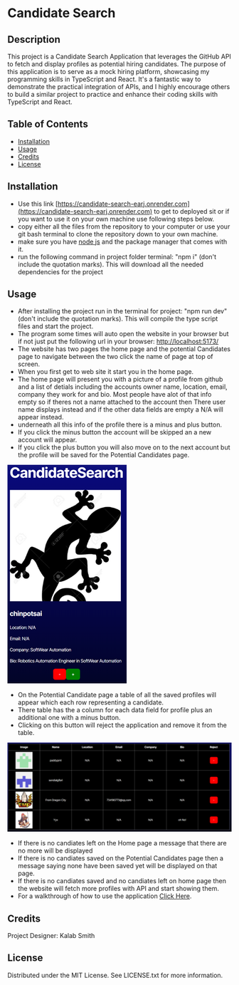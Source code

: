 # Candidate Search

## Description

This project is a Candidate Search Application that leverages the GitHub API to fetch and display profiles as potential hiring candidates. The purpose of this application is to serve as a mock hiring platform, showcasing my programming skills in TypeScript and React. It's a fantastic way to demonstrate the practical integration of APIs, and I highly encourage others to build a similar project to practice and enhance their coding skills with TypeScript and React.

## Table of Contents

- [Installation](#installation)
- [Usage](#usage)
- [Credits](#credits)
- [License](#license)

## Installation

- Use this link [https://candidate-search-earj.onrender.com](https://candidate-search-earj.onrender.com) to get to deployed sit or if you want to use it on your own machine use following steps below.
- copy either all the files from the repository to your computer or use your git bash terminal to clone the repository down to your own machine. 
- make sure you have [node js](https://nodejs.org/en) and the package manager that comes with it.
- run the following command in project folder terminal: "npm i" (don't include the quotation marks). This will download all the needed dependencies for the project

## Usage

- After installing the project run in the terminal for project: "npm run dev" (don't include the quotation marks). This will compile the type script files and start the project.
- The program some times will auto open the website in your browser but if not just put the following url in your browser: [http://localhost:5173/](http://localhost:5173/)
- The website has two pages the home page and the potential Candidates page to navigate between the two click the name of page at top of screen.
- When you first get to web site it start you in the home page.
- The home page will present you with a picture of a profile from github and a list of detials including the accounts owner name, location, email, company they work for and bio. Most people have alot of that info empty so if theres not a name attached to the account then There user name displays instead and if the other data fields are empty a N/A will appear instead.
- underneath all this info of the profile there is a minus and plus button.
- If you click the minus button the account will be skipped an a new account will appear.
- If you click the plus button you will also move on to the next account but the profile will be saved for the Potential Candidates page.

![Image of Candidate Search Page](./screenshots/Screenshot-Candidate-Search.png)

- On the Potential Candidate page a table of all the saved profiles will appear which each row representing a candidate.
- There table has the a column for each data field for profile plus an additional one with a minus button.
- Clicking on this button will reject the application and remove it from the table.

![Image of Candidate Search Page](./screenshots/Screenshot-Potential-Candidates.png)

- If there is no candiates left on the Home page a message that there are no more will be displayed
- If there is no candiates saved on the Potential Candidates page then a message saying none have been saved yet will be displayed on that page.
- If there is no candiates saved and no candiates left on home page then the website will fetch more profiles with API and start showing them.
- For a walkthrough of how to use the application [Click Here](https://drive.google.com/file/d/1vGGjVFsZkQqwdRA3scSppThX_5ybFP99/view).

## Credits

Project Designer: Kalab Smith

## License

Distributed under the MIT License. See LICENSE.txt for more information.
